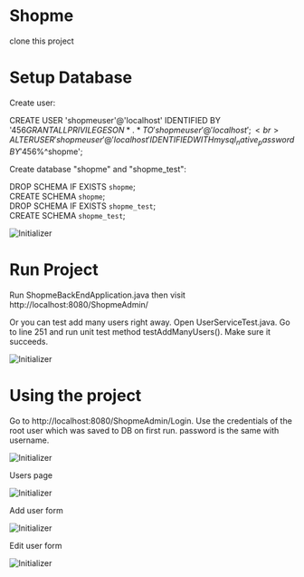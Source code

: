 # Shopme
clone this project

# Setup Database

Create user:

CREATE USER 'shopmeuser'@'localhost' IDENTIFIED BY '456$%^shopme';<br>
GRANT ALL PRIVILEGES ON * . * TO 'shopmeuser'@'localhost';<br>
ALTER USER 'shopmeuser'@'localhost' IDENTIFIED WITH mysql_native_password BY '456$%^shopme';<br>

Create database "shopme" and "shopme_test":

DROP SCHEMA IF EXISTS `shopme`;<br>
CREATE SCHEMA `shopme`;<br>
DROP SCHEMA IF EXISTS `shopme_test`;<br>
CREATE SCHEMA `shopme_test`;<br>

![Initializer](https://raw.githubusercontent.com/raymond-tiongco/shopme/daryll-shopme/guides/database.png)

# Run Project

Run ShopmeBackEndApplication.java then visit http://localhost:8080/ShopmeAdmin/

Or you can test add many users right away.
Open UserServiceTest.java. Go to line 251 and run unit test 
method testAddManyUsers(). Make sure it succeeds.

![Initializer](https://raw.githubusercontent.com/raymond-tiongco/shopme/daryll-shopme/guides/unit-test-add-users.png)


# Using the project

Go to http://localhost:8080/ShopmeAdmin/Login. Use the credentials of the root user which was saved to DB on first run. password is the same with username.

![Initializer](https://raw.githubusercontent.com/raymond-tiongco/shopme/daryll-shopme/guides/login.png)

Users page

![Initializer](https://raw.githubusercontent.com/raymond-tiongco/shopme/daryll-shopme/guides/users.png)

Add user form

![Initializer](https://raw.githubusercontent.com/raymond-tiongco/shopme/daryll-shopme/guides/create-users.png)

Edit user form

![Initializer](https://raw.githubusercontent.com/raymond-tiongco/shopme/daryll-shopme/guides/edit-user.png)

